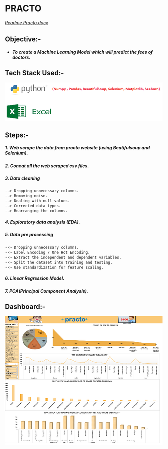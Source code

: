 # PRACTO
###### [Readme Practo.docx](https://github.com/gauraishwarya/Practo/files/11219630/Readme.Practo.docx)



## Objective:-
- ##### To create a Machine Learning Model which will predict the fees of doctors.
## Tech Stack Used:-
![Techstack](https://github.com/gauraishwarya/Project-Images/blob/main/Practo.png?raw=true)
## Steps:-
##### 1. Web scrape the data from procto website (using Beatifulsoup and Selenium). 
##### 2. Concat all the web scraped csv files. 
##### 3. Data cleaning 
    --> Dropping unnecessary columns.
    --> Removing noise.
    --> Dealing with null values.
    --> Corrected data types.
    --> Rearranging the columns.
##### 4. Exploratory data analysis (EDA).
##### 5. Data pre processing 
    --> Dropping unnecessary columns.
    --> Label Encoding / One Hot Encoding.
    --> Extract the independent and dependent variables.
    --> Split the dataset into training and testing.
    --> Use standardization for feature scaling.
##### 6. Linear Regression Model.
##### 7. PCA(Principal Component Analysis).
## Dashboard:-
![image](https://github.com/gauraishwarya/Project-Images/blob/main/Practo%20dashboard%20image.png?raw=true)
